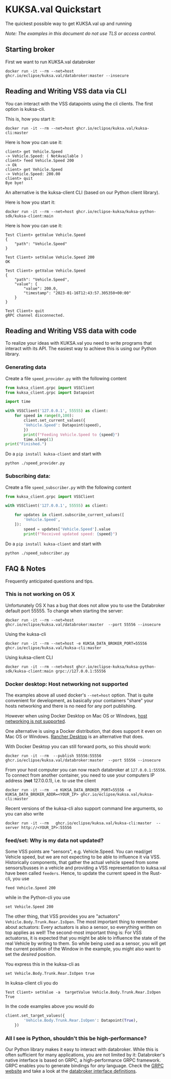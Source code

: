 # KUKSA.val Quickstart

The quickest possible way to get KUKSA.val up and running

*Note: The examples in this document do not use TLS or access control.*

## Starting broker
First we want to run KUKSA.val databroker

```
docker run -it --rm --net=host ghcr.io/eclipse/kuksa.val/databroker:master --insecure
```


## Reading and Writing VSS data via CLI
You can interact with the VSS datapoints using the cli clients. The first option is kuksa-cli.

This is, how you start it:

```
docker run -it --rm --net=host ghcr.io/eclipse/kuksa.val/kuksa-cli:master
```

Here is how you can use it:

```
client> get Vehicle.Speed
-> Vehicle.Speed: ( NotAvailable )
client> feed Vehicle.Speed 200
-> Ok
client> get Vehicle.Speed
-> Vehicle.Speed: 200.00
client> quit
Bye bye!

```

An alternative is the kuksa-client CLI (based on our Python client library).

Here is how you start it:

```
docker run -it --rm --net=host ghcr.io/eclipse-kuksa/kuksa-python-sdk/kuksa-client:main
```

Here is how you can use it:


```
Test Client> getValue Vehicle.Speed
{
    "path": "Vehicle.Speed"
}

Test Client> setValue Vehicle.Speed 200
OK

Test Client> getValue Vehicle.Speed
{
    "path": "Vehicle.Speed",
    "value": {
        "value": 200.0,
        "timestamp": "2023-01-16T12:43:57.305350+00:00"
    }
}

Test Client> quit
gRPC channel disconnected.

```

## Reading and Writing VSS data with code

To realize your ideas with KUKSA.val you need to write programs that interact with its API. The easiest way to achieve this is using our Python library.

### Generating data
Create a file `speed_provider.py` with the following content

```python
from kuksa_client.grpc import VSSClient
from kuksa_client.grpc import Datapoint

import time

with VSSClient('127.0.0.1', 55555) as client:
    for speed in range(0,100):
        client.set_current_values({
        'Vehicle.Speed': Datapoint(speed),
        })
        print(f"Feeding Vehicle.Speed to {speed}")
        time.sleep(1)
print("Finished.")
```

Do a `pip install kuksa-client` and start with

```
python ./speed_provider.py
```

### Subscribing data:
Create a file `speed_subscriber.py` with the following content

```python
from kuksa_client.grpc import VSSClient

with VSSClient('127.0.0.1', 55555) as client:

    for updates in client.subscribe_current_values([
        'Vehicle.Speed',
    ]):
        speed = updates['Vehicle.Speed'].value
        print(f"Received updated speed: {speed}")
```

Do a `pip install kuksa-client` and start with

```
python ./speed_subscriber.py
```

## FAQ & Notes
Frequently anticipated questions and tips.

### This is not working on OS X
Unfortunately OS X has a bug that does not allow you to use the Databroker default port 55555. To change when starting the server:

```
docker run -it --rm --net=host ghcr.io/eclipse/kuksa.val/databroker:master  --port 55556 --insecure
```

Using the kuksa-cli

```
docker run -it --rm --net=host -e KUKSA_DATA_BROKER_PORT=55556 ghcr.io/eclipse/kuksa.val/kuksa-cli:master
```

Using kuksa-client CLI

```
docker run -it --rm --net=host ghcr.io/eclipse-kuksa/kuksa-python-sdk/kuksa-client:main grpc://127.0.0.1:55556
```

### Docker desktop: Host networking not supported
The examples above all used docker's `--net=host` option. That is quite convenient for development, as basically your containers "share" your hosts networking and there is no need for any port publishing.

However when using Docker Desktop on Mac OS or Windows, [host networking is not supported](https://docs.docker.com/network/host/).

One alternative is using a Docker distribution, that does support it even on Mac OS or Windows. [Rancher Desktop](https://rancherdesktop.io) is an alternative that does.

With Docker Desktop you can still forward ports, so this should work:

```
docker run -it --rm  --publish 55556:55556 ghcr.io/eclipse/kuksa.val/databroker:master  --port 55556 --insecure
```

From your host computer you can now reach databroker at `127.0.0.1:55556`. To connect from another container, you need to use your computers IP address (**not** 127.0.0.1), i.e. to use the client

```
docker run -it --rm  -e KUKSA_DATA_BROKER_PORT=55556 -e KUKSA_DATA_BROKER_ADDR=<YOUR_IP> ghcr.io/eclipse/kuksa.val/kuksa-cli:master
```

Recent versions of the kuksa-cli also support command line arguments, so you can also write

```
docker run -it --rm   ghcr.io/eclipse/kuksa.val/kuksa-cli:master  --server http://<YOUR_IP>:55556
```



### feed/set: Why is my data not updated?
Some VSS points are "sensors", e.g. Vehicle.Speed. You can read/get Vehicle speed, but we are not expecting to be able to influence it via VSS.
Historically components, that gather the actual vehicle speed from some sensors/busses in a vehicle and providing a VSS representation to kuksa.val have been called `feeders`. Hence, to update the current speed in the Rust-cli, you use

```
feed Vehicle.Speed 200
```

while in the Python-cli you use

```
set Vehicle.Speed 200
```

The other thing, that VSS provides you are "actuators" `Vehicle.Body.Trunk.Rear.IsOpen`. The most important thing to remember about actuators: Every actuators is also a sensor, so everything written on top applies as well!
The second-most important thing is: For VSS actuatorss, it is expected that you might be able to influence the state of the real Vehicle by writing to them. So while being used as a sensor, you will get the current position of the Window in the example, you might also want to set the _desired_ position.

You express this in the kuksa-cli as

```
set Vehicle.Body.Trunk.Rear.IsOpen true
```

In kuksa-client cli you do

```
Test Client> setValue -a  targetValue Vehicle.Body.Trunk.Rear.IsOpen True
```

In the code examples above you would do

```python
client.set_target_values({
        'Vehicle.Body.Trunk.Rear.IsOpen': Datapoint(True),
    })
```


### All I see is Python, shouldn't this be high-performance?
Our Python library makes it easy to interact with databroker. While this is often sufficient for many applications, you are not limited by it: Databroker's native interface is based on GRPC, a high-performance GRPC framework. GRPC enables you to generate bindings for _any_ language. Check the [GRPC website](https://grpc.io) and take a look at the [databroker interface definitions](https://github.com/eclipse/kuksa.val/tree/master/proto/kuksa/val/v1).
